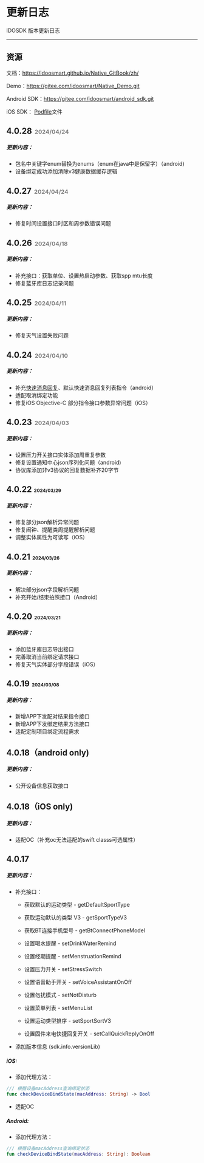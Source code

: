 # 更新日志

IDOSDK 版本更新日志

---

## 资源

文档：https://idoosmart.github.io/Native_GitBook/zh/

Demo：https://gitee.com/idoosmart/Native_Demo.git

Android SDK：https://gitee.com/idoosmart/android_sdk.git

iOS SDK： [Podfile](https://gitee.com/idoosmart/Native_Demo/blob/main/example_ios/IDODemo/Podfile)文件



## 4.0.28<span style="font-size:15px;color:gray;">&nbsp;&nbsp;2024/04/24</span>

##### 更新内容：

- 包名中关键字enum替换为enums（enum在java中是保留字）（android)
- 设备绑定成功添加清除v3健康数据缓存逻辑



## 4.0.27<span style="font-size:15px;color:gray;">&nbsp;&nbsp;2024/04/24</span>

##### 更新内容：

- 修复时间设置接口时区和周参数错误问题

  

## 4.0.26<span style="font-size:15px;color:gray;">&nbsp;&nbsp;2024/04/18</span>

##### 更新内容：

- 补充接口：获取单位、设置热启动参数、获取spp mtu长度
- 修复蓝牙库日志记录问题



## 4.0.25<span style="font-size:15px;color:gray;">&nbsp;&nbsp;2024/04/11</span>

##### 更新内容：

- 修复天气设置失败问题



## 4.0.24<span style="font-size:15px;color:gray;">&nbsp;&nbsp;2024/04/10</span>

##### 更新内容：

- 补充[快速消息回复](https://idoosmart.github.io/Native_GitBook/zh/doc/logicDescription/quickMsgReplyList.html)、默认快速消息回复列表指令（android）
- 适配取消绑定功能
- 修复iOS Objective-C 部分指令接口参数异常问题（iOS）



## 4.0.23<span style="font-size:15px;color:gray;">&nbsp;&nbsp;2024/04/03</span>

##### 更新内容：

- 设置压力开关接口实体添加周重复参数
- 修复设置通知中心json序列化问题（android)
- 协议库添加非v3协议的回复数据补齐20字节



## 4.0.22<span style="font-size:12px;">&nbsp;&nbsp;2024/03/29</span>

##### 更新内容：

- 修复部分json解析异常问题
- 修复闹钟、提醒类周提醒解析问题
- 调整实体属性为可读写（iOS）



## 4.0.21<span style="font-size:12px;">&nbsp;&nbsp;2024/03/26</span>

##### 更新内容：

- 解决部分json字段解析问题
- 补充开始/结束拍照接口（Android）



## 4.0.20<span style="font-size:12px;">&nbsp;&nbsp;2024/03/21</span>

##### 更新内容：

- 添加蓝牙库日志导出接口
- 完善取消当前绑定请求接口
- 修复天气实体部分字段错误（iOS）



## 4.0.19<span style="font-size:12px;">&nbsp;&nbsp;2024/03/08</span>

##### 更新内容：

- 新增APP下发配对结果指令接口
- 新增APP下发绑定结果方法接口
- 适配定制项目绑定流程需求



## 4.0.18（android only)

##### 更新内容：

- 公开设备信息获取接口



## 4.0.18（iOS only)

##### 更新内容：

- 适配OC（补充oc无法适配的swift classs可选属性）



## 4.0.17

##### 更新内容：

- 补充接口：

  - 获取默认的运动类型 - getDefaultSportType

  - 获取运动默认的类型 V3 - getSportTypeV3

  - 获取BT连接手机型号 - getBtConnectPhoneModel

  - 设置喝水提醒 - setDrinkWaterRemind

  - 设置经期提醒 - setMenstruationRemind

  - 设置压力开关 - setStressSwitch

  - 设置语音助手开关 - setVoiceAssistantOnOff

  - 设置勿扰模式 - setNotDisturb

  - 设置菜单列表 - setMenuList

  - 设置运动类型排序 - setSportSortV3

  - 设置固件来电快捷回复开关 - setCallQuickReplyOnOff

- 添加版本信息 (sdk.info.versionLib)



##### iOS:

- 添加代理方法：


```swift
/// 根据设备macAddress查询绑定状态
func checkDeviceBindState(macAddress: String) -> Bool
```

- 适配OC

  

##### Android:

- 添加代理方法：

```kotlin
/// 根据设备macAddress查询绑定状态
fun checkDeviceBindState(macAddress: String): Boolean
```

